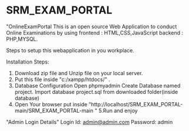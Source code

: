 # SRM_EXAM_PORTAL

"OnlineExamPortal
This is an open source Web Application to conduct Online Examinations by using
frontend : HTML,CSS,JavaScript
backend : PHP,MYSQL.

Steps to setup this webapplication in you workplace.

Installation Steps:
1. Download zip file and Unzip file on your local server.
2. Put this file inside "c:/xampp/htdocs/" .
3. Database Configuration
Open phpmyadmin
Create Database named project.
Import database project.sql from downloaded folder(inside database)
4. Open Your browser put inside "http://localhost/SRM_EXAM_PORTAL-main/SRM_EXAM_PORTAL-main "
5.Run and enjoy


"Admin Login Details"
Login Id: admin@admin.com
Password: admin


